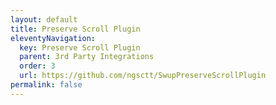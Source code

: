 ```yaml
---
layout: default
title: Preserve Scroll Plugin
eleventyNavigation:
  key: Preserve Scroll Plugin
  parent: 3rd Party Integrations
  order: 3
  url: https://github.com/ngsctt/SwupPreserveScrollPlugin
permalink: false
---
```

